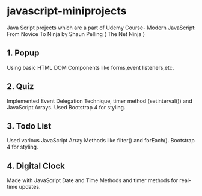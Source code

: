# javascript-miniprojects
Java Script projects which are a part of Udemy Course- Modern JavaScript: From Novice To Ninja by Shaun Pelling ( The Net Ninja )

<h2>1. Popup</h2>
<p>Using basic HTML DOM Components like forms,event listeners,etc.</p>

<h2>2. Quiz</h2>
<p>Implemented Event Delegation Technique, timer method (setInterval()) and JavaScript Arrays. Used Bootstrap 4 for styling.</p>

<h2>3. Todo List</h2>
<p>Used various JavaScript Array Methods like filter() and forEach(). Bootstrap 4 for styling.</p>

<h2>4. Digital Clock</h2>
<p>Made with JavaScript Date and Time Methods and timer methods for real-time updates.</p>
